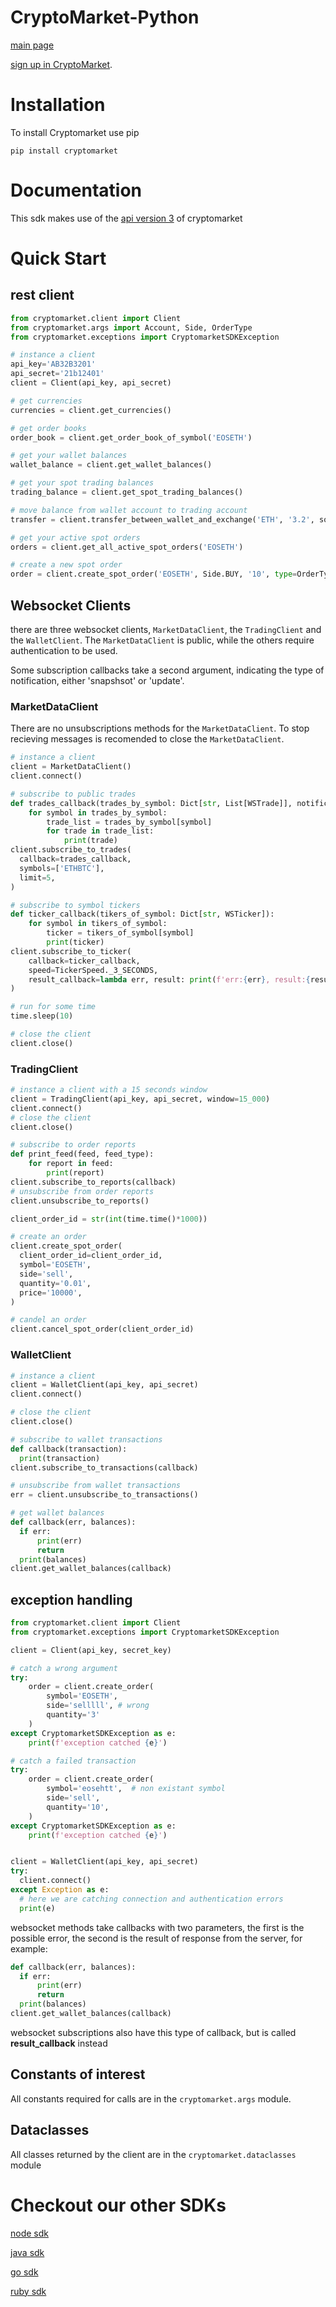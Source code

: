 # CryptoMarket-Python

[main page](https://www.cryptomkt.com/)

[sign up in CryptoMarket](https://www.cryptomkt.com/account/register).

# Installation

To install Cryptomarket use pip

```
pip install cryptomarket
```

# Documentation

This sdk makes use of the [api version 3](https://api.exchange.cryptomkt.com) of cryptomarket

# Quick Start

## rest client

```python
from cryptomarket.client import Client
from cryptomarket.args import Account, Side, OrderType
from cryptomarket.exceptions import CryptomarketSDKException

# instance a client
api_key='AB32B3201'
api_secret='21b12401'
client = Client(api_key, api_secret)

# get currencies
currencies = client.get_currencies()

# get order books
order_book = client.get_order_book_of_symbol('EOSETH')

# get your wallet balances
wallet_balance = client.get_wallet_balances()

# get your spot trading balances
trading_balance = client.get_spot_trading_balances()

# move balance from wallet account to trading account
transfer = client.transfer_between_wallet_and_exchange('ETH', '3.2', source=Account.WALLET, destination=Account.SPOT)

# get your active spot orders
orders = client.get_all_active_spot_orders('EOSETH')

# create a new spot order
order = client.create_spot_order('EOSETH', Side.BUY, '10', type=OrderType.MARKET)
```

## Websocket Clients

there are three websocket clients, `MarketDataClient`, the `TradingClient` and the `WalletClient`. The `MarketDataClient` is public, while the others require authentication to be used.

Some subscription callbacks take a second argument, indicating the type of notification, either 'snapshsot' or 'update'.

### MarketDataClient

There are no unsubscriptions methods for the `MarketDataClient`. To stop recieving messages is recomended to close the `MarketDataClient`.

```python
# instance a client
client = MarketDataClient()
client.connect()

# subscribe to public trades
def trades_callback(trades_by_symbol: Dict[str, List[WSTrade]], notification_type):
    for symbol in trades_by_symbol:
        trade_list = trades_by_symbol[symbol]
        for trade in trade_list:
            print(trade)
client.subscribe_to_trades(
  callback=trades_callback,
  symbols=['ETHBTC'],
  limit=5,
)

# subscribe to symbol tickers
def ticker_callback(tikers_of_symbol: Dict[str, WSTicker]):
    for symbol in tikers_of_symbol:
        ticker = tikers_of_symbol[symbol]
        print(ticker)
client.subscribe_to_ticker(
    callback=ticker_callback,
    speed=TickerSpeed._3_SECONDS,
    result_callback=lambda err, result: print(f'err:{err}, result:{result}')
)

# run for some time
time.sleep(10)

# close the client
client.close()
```

### TradingClient

```python
# instance a client with a 15 seconds window
client = TradingClient(api_key, api_secret, window=15_000)
client.connect()
# close the client
client.close()

# subscribe to order reports
def print_feed(feed, feed_type):
    for report in feed:
        print(report)
client.subscribe_to_reports(callback)
# unsubscribe from order reports
client.unsubscribe_to_reports()

client_order_id = str(int(time.time()*1000))

# create an order
client.create_spot_order(
  client_order_id=client_order_id,
  symbol='EOSETH',
  side='sell',
  quantity='0.01',
  price='10000',
)

# candel an order
client.cancel_spot_order(client_order_id)

```

### WalletClient

```python
# instance a client
client = WalletClient(api_key, api_secret)
client.connect()

# close the client
client.close()

# subscribe to wallet transactions
def callback(transaction):
  print(transaction)
client.subscribe_to_transactions(callback)

# unsubscribe from wallet transactions
err = client.unsubscribe_to_transactions()

# get wallet balances
def callback(err, balances):
  if err:
      print(err)
      return
  print(balances)
client.get_wallet_balances(callback)
```

## exception handling

```python
from cryptomarket.client import Client
from cryptomarket.exceptions import CryptomarketSDKException

client = Client(api_key, secret_key)

# catch a wrong argument
try:
    order = client.create_order(
        symbol='EOSETH',
        side='selllll', # wrong
        quantity='3'
    )
except CryptomarketSDKException as e:
    print(f'exception catched {e}')

# catch a failed transaction
try:
    order = client.create_order(
        symbol='eosehtt',  # non existant symbol
        side='sell',
        quantity='10',
    )
except CryptomarketSDKException as e:
    print(f'exception catched {e}')


client = WalletClient(api_key, api_secret)
try:
  client.connect()
except Exception as e:
  # here we are catching connection and authentication errors
  print(e)
```

websocket methods take callbacks with two parameters, the first is the possible error, the second is the result of response from the server, for example:

```python
def callback(err, balances):
  if err:
      print(err)
      return
  print(balances)
client.get_wallet_balances(callback)
```

websocket subscriptions also have this type of callback, but is called **result_callback** instead

## Constants of interest

All constants required for calls are in the `cryptomarket.args` module.

## Dataclasses

All classes returned by the client are in the `cryptomarket.dataclasses` module

# Checkout our other SDKs

[node sdk](https://github.com/cryptomkt/cryptomkt-node)

[java sdk](https://github.com/cryptomkt/cryptomkt-java)

[go sdk](https://github.com/cryptomkt/cryptomkt-go)

[ruby sdk](https://github.com/cryptomkt/cryptomkt-ruby)
